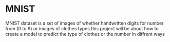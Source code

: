 # MNIST
MNIST dataset is a set of images of whether handwritten digits for number from (0 to 9) or images of clothes types this project will be about how to create a model to predict the type of clothes or the number in diffrent ways 
